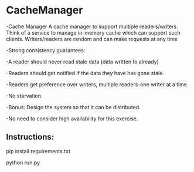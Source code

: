 # CacheManager

-Cache Manager A cache manager to support multiple readers/writers. Think of a service to manage in-memory cache which can support such clients. Writers/readers are random and can make requests at any time 

-Strong consistency guarantees: 

-A reader should never read stale data (data written to already) 

-Readers should get notified if the data they have has gone stale. 

-Readers get preference over writers, multiple readers-one writer at a time. 

-No starvation. 

-Bonus: Design the system so that it can be distributed. 

-No need to consider high availability for this exercise.

## Instructions:


pip install requirements.txt

python run.py
